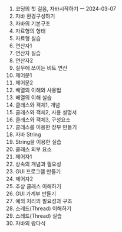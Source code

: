 1. 코딩의 첫 걸음, 자바시작하기 ㅡ 2024-03-07
2. 자바 환경구성하기
3. 자바의 기본구조
4. 자료형의 형태
5. 자료형 실습
6. 연산자1
7. 연산자 실습
8. 연산자2
9. 실무에 쓰이는 비트 연산
10. 제어문1
11. 제어문2
12. 배열의 이해와 사용법
13. 배열의 이해 실습
14. 클래스와 객체1, 개념
15. 클래스와 객체2, 사용 설명서
16. 클래스와 객체3, 구성요소
17. 클래스를 이용한 장부 만들기
18. 자바 String
19. String을 이용한 실습
20. 클래스 외부 요소
21. 제어자1
22. 상속의 개념과 필요성
23. GUI 프로그램 만들기
24. 제어자2
25. 추상 클래스 이해하기
26. GUI 가계부 만들기
27. 예외 처리의 필요성과 구조
28. 스레드(Thread) 이해하기
29. 스레드(Thread) 실습
30. 자바의 람다식